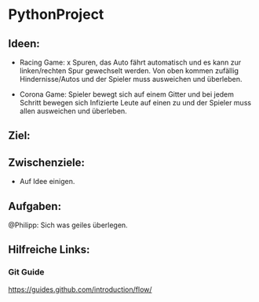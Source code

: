 # PythonProject

## Ideen:
- Racing Game: x Spuren, das Auto fährt automatisch und es kann zur linken/rechten Spur gewechselt werden. Von oben kommen zufällig Hindernisse/Autos und der Spieler muss ausweichen und überleben.

- Corona Game: Spieler bewegt sich auf einem Gitter und bei jedem Schritt bewegen sich Infizierte Leute auf einen zu und der Spieler muss allen ausweichen und überleben.

## Ziel:

## Zwischenziele:
- Auf Idee einigen.

## Aufgaben: 
@Philipp: Sich was geiles überlegen.

## Hilfreiche Links:

### Git Guide
https://guides.github.com/introduction/flow/
